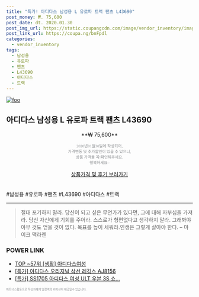 ```yaml
--- 
title: "특가! 아디다스 남성용 L 유로파 트랙 팬츠 L43690" 
post_money: ₩. 75,600 
post_date: dt. 2020.01.30 
post_img_url: https://static.coupangcdn.com/image/vendor_inventory/images/2017/06/22/11/4/410ca78f-b3a9-4e46-bb85-4009ba76c1ab.jpg 
post_link_url: https://coupa.ng/bnFpdl 
categories: 
  - vendor_inventory 
tags: 
  - 남성용 
  - 유로파 
  - 팬츠 
  - L43690 
  - 아디다스 
  - 트랙 
--- 
```

[![foo](https://static.coupangcdn.com/image/vendor_inventory/images/2017/06/22/11/4/410ca78f-b3a9-4e46-bb85-4009ba76c1ab.jpg)](https://coupa.ng/bnFpdl) 

## 아디다스 남성용 L 유로파 트랙 팬츠 L43690 
<p style="text-align: center;">**₩ 75,600**</p> 
<p style="text-align: center;"><span style="color: #898c8f; font-family: Georgia,Times,serif; font-size: 0.75em;">2020년01월30일에 작성되어, <br>가격변동 및 추가할인이 있을 수 있으니,<br> 상품 가격을 꼭!확인해주세요.<br>행복하세요~</span> 
</p>	 
<div markdown="0" style="text-align: center;"><a href="https://coupa.ng/bnFpdl" class="btn btn--success">상품가격 및 후기 보러가기</a></div> 
<br><br> 
  #남성용 #유로파 #팬츠 #L43690 #아디다스 #트랙 
<hr> 

> 절대 포기하지 말라. 당신이 되고 싶은 무언가가 있다면, 그에 대해 자부심을 가져라. 당신 자신에게 기회를 주어라. 스스로가 형편없다고 생각하지 말라. 그래봐야 아무 것도 얻을 것이 없다. 목표를 높이 세워라.인생은 그렇게 살아야 한다.  – 마이크 맥라렌 


### POWER LINK

* <a href="https://blog.naver.com/an0733/221785071992" target="_blank"> TOP ~57위 [생활] 아디다스여성</a>
* <a href="https://blog.naver.com/sakai111/221789444826" target="_blank">[특가] 아디다스 오리지널 삼선 레깅스 AJ8156</a>
* <a href="https://blog.naver.com/santokki14/221790201728" target="_blank">[특가] SS1705 아디다스 여성 ULT 우븐 3S 쇼...</a>

<span style="color: #898c8f; font-family: Georgia,Times,serif; font-size: 0.55em;">파트너스활동으로 작성자에게 일정액의 커미션이 제공될수 있습니다.</span> 

